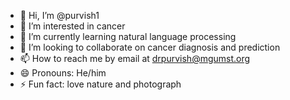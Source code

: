 - 👋 Hi, I’m @purvish1
- 👀 I’m interested in cancer
- 🌱 I’m currently learning natural language processing
- 💞️ I’m looking to collaborate on cancer diagnosis and prediction
- 📫 How to reach me by email at drpurvish@mgumst.org
- 😄 Pronouns: He/him
- ⚡ Fun fact: love nature and photograph

<!---
purvish1/purvish1 is a ✨ special ✨ repository because its `README.md` (this file) appears on your GitHub profile.
You can click the Preview link to take a look at your changes.
--->
